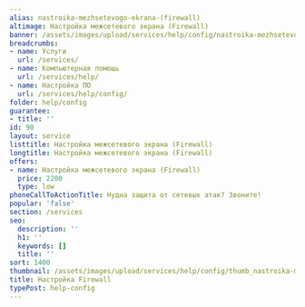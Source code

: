 ```yaml
---
alias: nastroika-mezhsetevogo-ekrana-(firewall)
altimage: Настройка межсетевого экрана (Firewall)
banner: /assets/images/upload/services/help/config/nastroika-mezhsetevogo-ekrana-(firewall).jpg
breadcrumbs:
- name: Услуги
  url: /services/
- name: Компьютерная помощь
  url: /services/help/
- name: Настройка ПО
  url: /services/help/config/
folder: help/config
guarantee:
- title: ''
id: 90
layout: service
listtitle: Настройка межсетевого экрана (Firewall)
longtitle: Настройка межсетевого экрана (Firewall)
offers:
- name: Настройка межсетевого экрана (Firewall)
  price: 2200
  type: low
phoneCallToActionTitle: Нудна защита от сетевых атак? Звоните!
popular: 'false'
section: /services
seo:
  description: ''
  h1: ''
  keywords: []
  title: ''
sort: 1400
thumbnail: /assets/images/upload/services/help/config/thumb_nastroika-mezhsetevogo-ekrana-(firewall).jpg
title: Настройка Firewall
typePost: help-config
---
```


